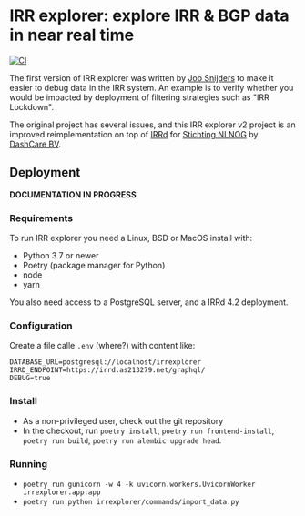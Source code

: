 # IRR explorer: explore IRR & BGP data in near real time

[![CI](https://circleci.com/gh/dashcare/irrexplorer.svg?style=svg)](https://circleci.com/gh/dashcare/irrexplorer)

The first version of IRR explorer was written by
[Job Snijders](https://github.com/job/irrexplorer) to make it easier to debug
data in the IRR system. An example is to verify whether you would be impacted
by deployment of filtering strategies such as "IRR Lockdown".

The original project has several issues, and this IRR explorer v2 project
is an improved reimplementation on top of [IRRd](https://github.com/irrdnet/irrd)
for [Stichting NLNOG](https://nlnog.net/) by [DashCare BV](https://dashcare.nl/).


## Deployment

**DOCUMENTATION IN PROGRESS**

### Requirements

To run IRR explorer you need a Linux, BSD or MacOS install with:

* Python 3.7 or newer
* Poetry (package manager for Python)
* node
* yarn

You also need access to a PostgreSQL server, and a IRRd 4.2 deployment.

### Configuration

Create a file calle `.env` (where?) with content like:
```
DATABASE_URL=postgresql://localhost/irrexplorer
IRRD_ENDPOINT=https://irrd.as213279.net/graphql/
DEBUG=true
```

### Install

* As a non-privileged user, check out the git repository
* In the checkout, run `poetry install`, `poetry run frontend-install`, `poetry run build`, `poetry run alembic upgrade head`.

### Running

* `poetry run gunicorn -w 4 -k uvicorn.workers.UvicornWorker irrexplorer.app:app`
* `poetry run python irrexplorer/commands/import_data.py`
